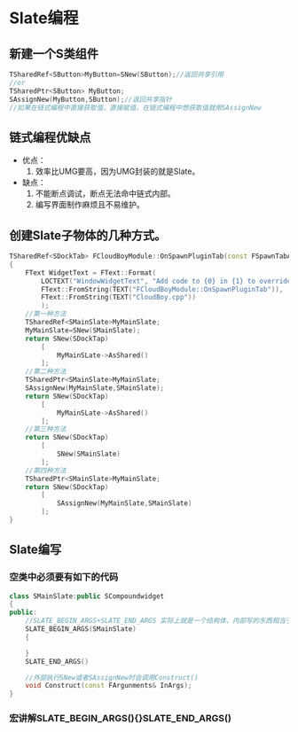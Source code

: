# Slate编程
## 新建一个S类组件
~~~c++
TSharedRef<SButton>MyButton=SNew(SButton);//返回共享引用
//or
TSharedPtr<SButton> MyButton;
SAssignNew(MyButton,SButton);//返回共享指针
//如果在链式编程中直接获取值，直接赋值，在链式编程中想获取值就用SAssignNew
~~~

## 链式编程优缺点

* 优点：
  1. 效率比UMG要高，因为UMG封装的就是Slate。
* 缺点：
  1. 不能断点调试，断点无法命中链式内部。
  2. 编写界面制作麻烦且不易维护。


## 创建Slate子物体的几种方式。
~~~c++
TSharedRef<SDockTab> FCloudBoyModule::OnSpawnPluginTab(const FSpawnTabArgs& SpawnTabArgs)
{
	FText WidgetText = FText::Format(
		LOCTEXT("WindowWidgetText", "Add code to {0} in {1} to override this window's contents"),
		FText::FromString(TEXT("FCloudBoyModule::OnSpawnPluginTab")),
		FText::FromString(TEXT("CloudBoy.cpp"))
		);
    //第一种方法
    TSharedRef<SMainSlate>MyMainSlate;
    MyMainSlate=SNew(SMainSlate);
    return SNew(SDockTap)
        [
            MyMainSLate->AsShared()
        ];
    //第二种方法
    TSharedPtr<SMainSlate>MyMainSlate;
    SAssignNew(MyMainSlate,SMainSlate);
    return SNew(SDockTap)
        [
            MyMainSLate->AsShared()
        ];
    //第三种方法
    return SNew(SDockTap)
        [
            SNew(SMainSlate)
        ];
    //第四种方法
    TSharedPtr<SMainSlate>MyMainSlate;
    return SNew(SDockTap)
        [
            SAssignNew(MyMainSlate,SMainSlate)
        ];
}
~~~

## Slate编写
### 空类中必须要有如下的代码
~~~c++
class SMainSlate:public SCompoundwidget
{
public:
    //SLATE_BEGIN_ARGS+SLATE_END_ARGS 实际上就是一个结构体，内部写的东西相当于写在了一个结构体里面
    SLATE_BEGIN_ARGS(SMainSlate)
    {

    }
    SLATE_END_ARGS()

    //外部执行SNew或者SAssignNew时会调用Construct()
    void Construct(const FArgunments& InArgs);
}
~~~
### 宏讲解SLATE_BEGIN_ARGS(){}SLATE_END_ARGS()

